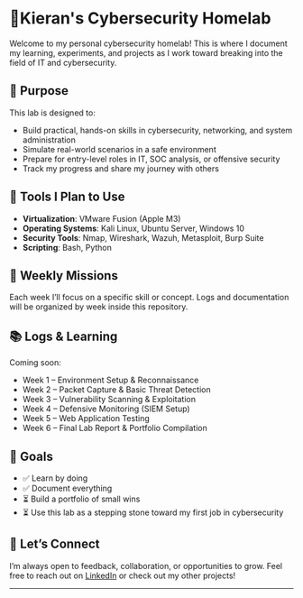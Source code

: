 # 🧪Kieran's Cybersecurity Homelab

Welcome to my personal cybersecurity homelab! This is where I document my learning, experiments, and projects as I work toward breaking into the field of IT and cybersecurity.

## 🎯 Purpose

This lab is designed to:
- Build practical, hands-on skills in cybersecurity, networking, and system administration
- Simulate real-world scenarios in a safe environment
- Prepare for entry-level roles in IT, SOC analysis, or offensive security
- Track my progress and share my journey with others

## 🔧 Tools I Plan to Use
- **Virtualization**: VMware Fusion (Apple M3)
- **Operating Systems**: Kali Linux, Ubuntu Server, Windows 10
- **Security Tools**: Nmap, Wireshark, Wazuh, Metasploit, Burp Suite
- **Scripting**: Bash, Python

## 📅 Weekly Missions
Each week I’ll focus on a specific skill or concept. Logs and documentation will be organized by week inside this repository.

## 📚 Logs & Learning
Coming soon:
- Week 1 – Environment Setup & Reconnaissance
- Week 2 – Packet Capture & Basic Threat Detection
- Week 3 – Vulnerability Scanning & Exploitation
- Week 4 – Defensive Monitoring (SIEM Setup)
- Week 5 – Web Application Testing
- Week 6 – Final Lab Report & Portfolio Compilation

## 🧠 Goals
- ✅ Learn by doing
- ✅ Document everything
- ⏳ Build a portfolio of small wins
- ⏳ Use this lab as a stepping stone toward my first job in cybersecurity

## 🤝 Let’s Connect
I’m always open to feedback, collaboration, or opportunities to grow. Feel free to reach out on [LinkedIn](https://www.linkedin.com/in/kieran-fergus/) or check out my other projects!

---
